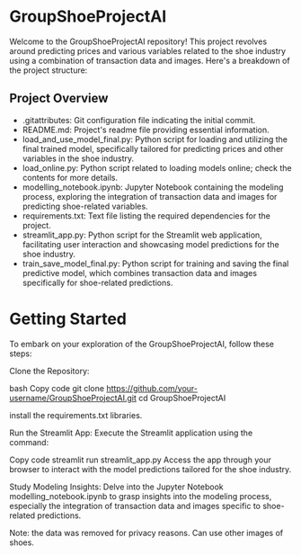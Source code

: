 # GroupShoeProjectAI


Welcome to the GroupShoeProjectAI repository! This project revolves around predicting prices and various variables related to the shoe industry using a combination of transaction data and images. Here's a breakdown of the project structure:

## Project Overview
- .gitattributes: Git configuration file indicating the initial commit.
- README.md: Project's readme file providing essential information.
- load_and_use_model_final.py: Python script for loading and utilizing the final trained model, specifically tailored for predicting prices and other variables in the shoe industry.
- load_online.py: Python script related to loading models online; check the contents for more details.
- modelling_notebook.ipynb: Jupyter Notebook containing the modeling process, exploring the integration of transaction data and images for predicting shoe-related variables.
- requirements.txt: Text file listing the required dependencies for the project.
- streamlit_app.py: Python script for the Streamlit web application, facilitating user interaction and showcasing model predictions for the shoe industry.
- train_save_model_final.py: Python script for training and saving the final predictive model, which combines transaction data and images specifically for shoe-related predictions.

# Getting Started
To embark on your exploration of the GroupShoeProjectAI, follow these steps:

Clone the Repository:

bash
Copy code
git clone https://github.com/your-username/GroupShoeProjectAI.git
cd GroupShoeProjectAI

install the requirements.txt libraries.

Run the Streamlit App:
Execute the Streamlit application using the command:

Copy code
streamlit run streamlit_app.py
Access the app through your browser to interact with the model predictions tailored for the shoe industry.

Study Modeling Insights:
Delve into the Jupyter Notebook modelling_notebook.ipynb to grasp insights into the modeling process, especially the integration of transaction data and images specific to shoe-related predictions.

Note: the data was removed for privacy reasons. Can use other images of shoes.

